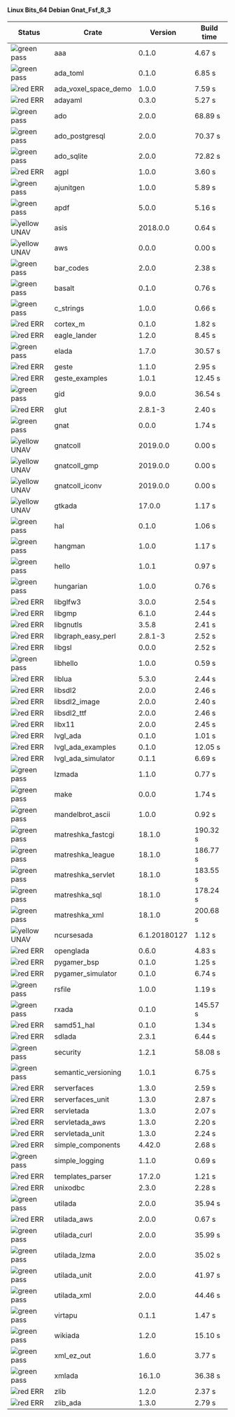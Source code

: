 #### Linux Bits_64 Debian Gnat_Fsf_8_3

| Status | Crate | Version | Build time |
| --- | --- | --- | --- |
|![green](https://placehold.it/8/00aa00/000000?text=+) pass | aaa | 0.1.0 |  4.67 s |
|![green](https://placehold.it/8/00aa00/000000?text=+) pass | ada_toml | 0.1.0 |  6.85 s |
|![red](https://placehold.it/8/ff0000/000000?text=+) ERR  | ada_voxel_space_demo | 1.0.0 |  7.59 s |
|![red](https://placehold.it/8/ff0000/000000?text=+) ERR  | adayaml | 0.3.0 |  5.27 s |
|![green](https://placehold.it/8/00aa00/000000?text=+) pass | ado | 2.0.0 |  68.89 s |
|![green](https://placehold.it/8/00aa00/000000?text=+) pass | ado_postgresql | 2.0.0 |  70.37 s |
|![green](https://placehold.it/8/00aa00/000000?text=+) pass | ado_sqlite | 2.0.0 |  72.82 s |
|![red](https://placehold.it/8/ff0000/000000?text=+) ERR  | agpl | 1.0.0 |  3.60 s |
|![green](https://placehold.it/8/00aa00/000000?text=+) pass | ajunitgen | 1.0.0 |  5.89 s |
|![green](https://placehold.it/8/00aa00/000000?text=+) pass | apdf | 5.0.0 |  5.16 s |
|![yellow](https://placehold.it/8/ffbb00/000000?text=+) UNAV | asis | 2018.0.0 |  0.64 s |
|![yellow](https://placehold.it/8/ffbb00/000000?text=+) UNAV | aws | 0.0.0 |  0.00 s |
|![green](https://placehold.it/8/00aa00/000000?text=+) pass | bar_codes | 2.0.0 |  2.38 s |
|![green](https://placehold.it/8/00aa00/000000?text=+) pass | basalt | 0.1.0 |  0.76 s |
|![green](https://placehold.it/8/00aa00/000000?text=+) pass | c_strings | 1.0.0 |  0.66 s |
|![red](https://placehold.it/8/ff0000/000000?text=+) ERR  | cortex_m | 0.1.0 |  1.82 s |
|![red](https://placehold.it/8/ff0000/000000?text=+) ERR  | eagle_lander | 1.2.0 |  8.45 s |
|![green](https://placehold.it/8/00aa00/000000?text=+) pass | elada | 1.7.0 |  30.57 s |
|![red](https://placehold.it/8/ff0000/000000?text=+) ERR  | geste | 1.1.0 |  2.95 s |
|![red](https://placehold.it/8/ff0000/000000?text=+) ERR  | geste_examples | 1.0.1 |  12.45 s |
|![green](https://placehold.it/8/00aa00/000000?text=+) pass | gid | 9.0.0 |  36.54 s |
|![red](https://placehold.it/8/ff0000/000000?text=+) ERR  | glut | 2.8.1-3 |  2.40 s |
|![green](https://placehold.it/8/00aa00/000000?text=+) pass | gnat | 0.0.0 |  1.74 s |
|![yellow](https://placehold.it/8/ffbb00/000000?text=+) UNAV | gnatcoll | 2019.0.0 |  0.00 s |
|![yellow](https://placehold.it/8/ffbb00/000000?text=+) UNAV | gnatcoll_gmp | 2019.0.0 |  0.00 s |
|![yellow](https://placehold.it/8/ffbb00/000000?text=+) UNAV | gnatcoll_iconv | 2019.0.0 |  0.00 s |
|![yellow](https://placehold.it/8/ffbb00/000000?text=+) UNAV | gtkada | 17.0.0 |  1.17 s |
|![green](https://placehold.it/8/00aa00/000000?text=+) pass | hal | 0.1.0 |  1.06 s |
|![green](https://placehold.it/8/00aa00/000000?text=+) pass | hangman | 1.0.0 |  1.17 s |
|![green](https://placehold.it/8/00aa00/000000?text=+) pass | hello | 1.0.1 |  0.97 s |
|![green](https://placehold.it/8/00aa00/000000?text=+) pass | hungarian | 1.0.0 |  0.76 s |
|![red](https://placehold.it/8/ff0000/000000?text=+) ERR  | libglfw3 | 3.0.0 |  2.54 s |
|![red](https://placehold.it/8/ff0000/000000?text=+) ERR  | libgmp | 6.1.0 |  2.44 s |
|![red](https://placehold.it/8/ff0000/000000?text=+) ERR  | libgnutls | 3.5.8 |  2.41 s |
|![red](https://placehold.it/8/ff0000/000000?text=+) ERR  | libgraph_easy_perl | 2.8.1-3 |  2.52 s |
|![red](https://placehold.it/8/ff0000/000000?text=+) ERR  | libgsl | 0.0.0 |  2.52 s |
|![green](https://placehold.it/8/00aa00/000000?text=+) pass | libhello | 1.0.0 |  0.59 s |
|![red](https://placehold.it/8/ff0000/000000?text=+) ERR  | liblua | 5.3.0 |  2.44 s |
|![red](https://placehold.it/8/ff0000/000000?text=+) ERR  | libsdl2 | 2.0.0 |  2.46 s |
|![red](https://placehold.it/8/ff0000/000000?text=+) ERR  | libsdl2_image | 2.0.0 |  2.40 s |
|![red](https://placehold.it/8/ff0000/000000?text=+) ERR  | libsdl2_ttf | 2.0.0 |  2.46 s |
|![red](https://placehold.it/8/ff0000/000000?text=+) ERR  | libx11 | 2.0.0 |  2.45 s |
|![red](https://placehold.it/8/ff0000/000000?text=+) ERR  | lvgl_ada | 0.1.0 |  1.01 s |
|![red](https://placehold.it/8/ff0000/000000?text=+) ERR  | lvgl_ada_examples | 0.1.0 |  12.05 s |
|![red](https://placehold.it/8/ff0000/000000?text=+) ERR  | lvgl_ada_simulator | 0.1.1 |  6.69 s |
|![green](https://placehold.it/8/00aa00/000000?text=+) pass | lzmada | 1.1.0 |  0.77 s |
|![green](https://placehold.it/8/00aa00/000000?text=+) pass | make | 0.0.0 |  1.74 s |
|![green](https://placehold.it/8/00aa00/000000?text=+) pass | mandelbrot_ascii | 1.0.0 |  0.92 s |
|![green](https://placehold.it/8/00aa00/000000?text=+) pass | matreshka_fastcgi | 18.1.0 |  190.32 s |
|![green](https://placehold.it/8/00aa00/000000?text=+) pass | matreshka_league | 18.1.0 |  186.77 s |
|![green](https://placehold.it/8/00aa00/000000?text=+) pass | matreshka_servlet | 18.1.0 |  183.55 s |
|![green](https://placehold.it/8/00aa00/000000?text=+) pass | matreshka_sql | 18.1.0 |  178.24 s |
|![green](https://placehold.it/8/00aa00/000000?text=+) pass | matreshka_xml | 18.1.0 |  200.68 s |
|![yellow](https://placehold.it/8/ffbb00/000000?text=+) UNAV | ncursesada | 6.1.20180127 |  1.12 s |
|![red](https://placehold.it/8/ff0000/000000?text=+) ERR  | openglada | 0.6.0 |  4.83 s |
|![red](https://placehold.it/8/ff0000/000000?text=+) ERR  | pygamer_bsp | 0.1.0 |  1.25 s |
|![red](https://placehold.it/8/ff0000/000000?text=+) ERR  | pygamer_simulator | 0.1.0 |  6.74 s |
|![green](https://placehold.it/8/00aa00/000000?text=+) pass | rsfile | 1.0.0 |  1.19 s |
|![green](https://placehold.it/8/00aa00/000000?text=+) pass | rxada | 0.1.0 |  145.57 s |
|![red](https://placehold.it/8/ff0000/000000?text=+) ERR  | samd51_hal | 0.1.0 |  1.34 s |
|![red](https://placehold.it/8/ff0000/000000?text=+) ERR  | sdlada | 2.3.1 |  6.44 s |
|![green](https://placehold.it/8/00aa00/000000?text=+) pass | security | 1.2.1 |  58.08 s |
|![green](https://placehold.it/8/00aa00/000000?text=+) pass | semantic_versioning | 1.0.1 |  6.75 s |
|![red](https://placehold.it/8/ff0000/000000?text=+) ERR  | serverfaces | 1.3.0 |  2.59 s |
|![red](https://placehold.it/8/ff0000/000000?text=+) ERR  | serverfaces_unit | 1.3.0 |  2.87 s |
|![red](https://placehold.it/8/ff0000/000000?text=+) ERR  | servletada | 1.3.0 |  2.07 s |
|![red](https://placehold.it/8/ff0000/000000?text=+) ERR  | servletada_aws | 1.3.0 |  2.20 s |
|![red](https://placehold.it/8/ff0000/000000?text=+) ERR  | servletada_unit | 1.3.0 |  2.24 s |
|![red](https://placehold.it/8/ff0000/000000?text=+) ERR  | simple_components | 4.42.0 |  2.68 s |
|![green](https://placehold.it/8/00aa00/000000?text=+) pass | simple_logging | 1.1.0 |  0.69 s |
|![red](https://placehold.it/8/ff0000/000000?text=+) ERR  | templates_parser | 17.2.0 |  1.21 s |
|![red](https://placehold.it/8/ff0000/000000?text=+) ERR  | unixodbc | 2.3.0 |  2.28 s |
|![green](https://placehold.it/8/00aa00/000000?text=+) pass | utilada | 2.0.0 |  35.94 s |
|![red](https://placehold.it/8/ff0000/000000?text=+) ERR  | utilada_aws | 2.0.0 |  0.67 s |
|![green](https://placehold.it/8/00aa00/000000?text=+) pass | utilada_curl | 2.0.0 |  35.99 s |
|![green](https://placehold.it/8/00aa00/000000?text=+) pass | utilada_lzma | 2.0.0 |  35.02 s |
|![green](https://placehold.it/8/00aa00/000000?text=+) pass | utilada_unit | 2.0.0 |  41.97 s |
|![green](https://placehold.it/8/00aa00/000000?text=+) pass | utilada_xml | 2.0.0 |  44.46 s |
|![green](https://placehold.it/8/00aa00/000000?text=+) pass | virtapu | 0.1.1 |  1.47 s |
|![green](https://placehold.it/8/00aa00/000000?text=+) pass | wikiada | 1.2.0 |  15.10 s |
|![green](https://placehold.it/8/00aa00/000000?text=+) pass | xml_ez_out | 1.6.0 |  3.77 s |
|![green](https://placehold.it/8/00aa00/000000?text=+) pass | xmlada | 16.1.0 |  36.38 s |
|![red](https://placehold.it/8/ff0000/000000?text=+) ERR  | zlib | 1.2.0 |  2.37 s |
|![red](https://placehold.it/8/ff0000/000000?text=+) ERR  | zlib_ada | 1.3.0 |  2.79 s |
